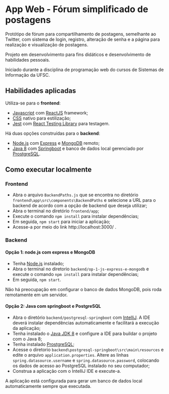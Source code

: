 # App Web - Fórum simplificado de postagens 

Protótipo de fórum para compartilhamento de postagens, semelhante ao Twitter, com sistema de login, registro, alteração de senha e a página para realização e visualização de postagens.

Projeto em desenvolvimento para fins didáticos e desenvolvimento de habilidades pessoais.

Iniciado durante a disciplina de programação web do cursos de Sistemas de Informação da UFSC.

## Habilidades aplicadas

Utiliza-se para o **frontend**:
- [Javascript](https://developer.mozilla.org/pt-BR/docs/Web/JavaScript) com [ReactJS](https://pt-br.reactjs.org/) framework;
- [CSS](https://developer.mozilla.org/en-US/docs/Learn/CSS/First_steps/What_is_CSS) nativo para estilização;
- [Jest](https://jestjs.io/) com [React Testing Library](https://testing-library.com/docs/react-testing-library/intro/) para testagem.

Há duas opções construídas para o **backend**:
- [Node.js](https://nodejs.org/en/) com [Express](http://expressjs.com/) e [MongoDB](https://www.mongodb.com/home) remoto;
- [Java 8](https://www.oracle.com/br/java/technologies/javase/javase8-archive-downloads.html) com [Springboot](https://spring.io/projects/spring-boot) e banco de dados local gerenciado por [ProstgreSQL](https://www.postgresql.org/).

## Como executar localmente

### Frontend
- Abra o arquivo `BackendPaths.js` que se encontra no diretório `frontend\app\src\components\BackendPaths` e selecione a URL para o backend de acordo com a opção de backend que deseja utilizar;
- Abra o terminal no diretório `frontend/app`;
- Execute o comando `npm install` para instalar dependências;
- Em seguida, `npm start` para iniciar a aplicação;
- Acesse-a por meio do link http://localhost:3000/ .

### Backend
#### Opção 1: node.js com express e MongoDB
- Tenha [Node.js](https://nodejs.org/en/) instalado;
- Abra o terminal no diretorio `backend/op-1-js-express-e-mongodb` e execute o comando `npm install` para instalar dependências;
- Em seguida, `npm start`.

Não há preocupação em configurar o banco de dados MongoDB, pois roda remotamente em um servidor.

#### Opção 2: Java com springboot e PostgreSQL

- Abra o diretório `backend/postgresql-springboot` com [IntelliJ](https://www.jetbrains.com/pt-br/idea/). A IDE deverá instalar dependências automaticamente e facilitará a execução da aplicação;
- Tenha instalado o [Java JDK 8](https://www.oracle.com/br/java/technologies/javase/javase8-archive-downloads.html) e configure a IDE para buildar o projeto com o Java 8;
- Tenha instalado [ProstgreSQL](https://www.postgresql.org/);
- Acesse o diretorio `backend\postgresql-springboot\src\main\resources` e edite o arquivo `application.properties`. Altere as linhas `spring.datasource.username` e `spring.datasource.password`, colocando os dados de acesso ao PostgreSQL instalado no seu computador;
- Construa a aplicação com o IntelliJ IDE e execute-a.

A aplicação está configurada para gerar um banco de dados local automaticamente sempre que executada.